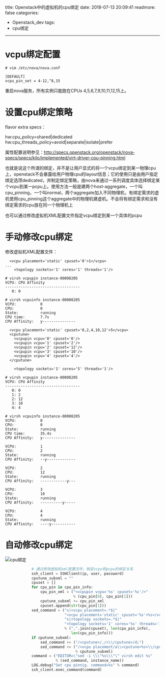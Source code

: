 title: Openstack中的虚拟机的cpu绑定
date: 2018-07-13 20:09:41
readmore: false
categories:
- Openstack_dev
tags:
- cpu绑定
---

# vcpu绑定配置

    # vim /etc/nova/nova.conf

    [DEFAULT]
    vcpu_pin_set = 4-12,^8,15     

重启nova服务，所有实例只能跑在CPUs 4,5,6,7,9,10,11,12,15上。

# 设置cpu绑定策略

flavor extra specs：

hw:cpu_policy=shared|dedicated
hw:cpu_threads_policy=avoid|separate|isolate|prefer

属性配置说明参见：http://specs.openstack.org/openstack/nova-specs/specs/kilo/implemented/virt-driver-cpu-pinning.html

也就是说这个所谓的绑定，并不是让用户显式的将一个vcpu绑定到某一物理cpu上，openstack不会暴露给用户物理cpu的layout信息；它的使用只是由用户指定绑定选项dedicated，并制定绑定策略，由nova来通过一系列调度具体选择绑定某个vcpu到某一pcpu上。使用方法一般是建两个host-aggregate，一个叫cpu_pinning，一个叫normal，两个aggregate加入不同物理机，有绑定需求的虚机使用cpu_pinning这个aggregate中的物理机建虚机。不会将有绑定需求和没有绑定需求的cpu放在同一个物理机上

也可以通过修改虚拟机XML配置文件指定vcpu绑定到某一个具体的pcpu

<!-- more -->

# 手动修改cpu绑定

修改虚拟机XML配置文件：

      <vcpu placement='static' cpuset='0'>1</vcpu>
    ...
        <topology sockets='1' cores='1' threads='1'/>
    
    # virsh vcpupin instance-00008205
    VCPU: CPU Affinity
    ----------------------------------
       0: 0
    
    # virsh vcpuinfo instance-00008205
    VCPU:           0
    CPU:            0
    State:          running
    CPU time:       7.7s
    CPU Affinity:   y---------------
    
      <vcpu placement='static' cpuset='0,2,4,10,12'>5</vcpu>
      <cputune>
        <vcpupin vcpu='0' cpuset='0'/>
        <vcpupin vcpu='1' cpuset='2'/>
        <vcpupin vcpu='2' cpuset='12'/>
        <vcpupin vcpu='3' cpuset='10'/>
        <vcpupin vcpu='4' cpuset='4'/>
      </cputune>
    
        <topology sockets='1' cores='5' threads='1'/>
    
    # virsh vcpupin instance-00008205
    VCPU: CPU Affinity
    ----------------------------------
       0: 0
       1: 2
       2: 12
       3: 10
       4: 4
    
    # virsh vcpuinfo instance-00008205
    VCPU:           0
    CPU:            0
    State:          running
    CPU time:       35.4s
    CPU Affinity:   y---------------
    
    VCPU:           1
    CPU:            2
    State:          running
    CPU Affinity:   --y-------------
    
    VCPU:           2
    CPU:            12
    State:          running
    CPU Affinity:   ------------y---
    
    VCPU:           3
    CPU:            10
    State:          running
    CPU Affinity:   ----------y-----
    
    VCPU:           4
    CPU:            4
    State:          running
    CPU Affinity:   ----y-----------

# 自动修改cpu绑定

![cpu绑定](/images/cpupin/cpupin.jpg)

```python
            # 通过修改虚拟机xml配置文件，制定vcpu和pcpu的绑定关系
            ssh_client = SSHClient(ip, user, password)
            cputune_subxml = ""
            cpuset = []
            for cpu_pin in cpu_pin_info:
                cpu_pin_xml = ("<vcpupin vcpu='%s' cpuset='%s'/>"
                               % (cpu_pin[0], cpu_pin[1]))
                cputune_subxml += cpu_pin_xml
                cpuset.append(str(cpu_pin[1]))
            sed_command = ("s|<vcpu placement=.*$|"
                           "<vcpu placement='static' cpuset='%s'>%s</vcpu>|g;"
                           "s|<topology sockets=.*$|"
                           "<topology sockets='1' cores='%s' threads='1'/>|g;"
                           % (",".join(cpuset), len(cpu_pin_info),
                              len(cpu_pin_info)))
            if cputune_subxml:
                sed_command += ("/<cputune>/,/<\\/cputune>/d;")
                sed_command += ("/<vcpu placement/a\\<cputune>%s<\\/cputune>"
                                % cputune_subxml)
            command = ("EDITOR=\"sed -i \\\"%s\\\"\" virsh edit %s"
                       % (sed_command, instance_name))
            LOG.debug("Set cpu pinnig. command=%s" % command)
            ssh_client.exec_command(command)
```




